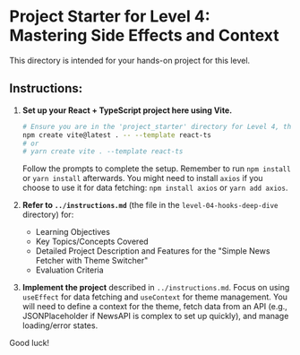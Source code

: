# Project Starter for Level 4: Mastering Side Effects and Context

This directory is intended for your hands-on project for this level.

## Instructions:

1.  **Set up your React + TypeScript project here using Vite.**
    ```bash
    # Ensure you are in the 'project_starter' directory for Level 4, then run:
    npm create vite@latest . -- --template react-ts
    # or
    # yarn create vite . --template react-ts
    ```
    Follow the prompts to complete the setup. Remember to run `npm install` or `yarn install` afterwards.
    You might need to install `axios` if you choose to use it for data fetching: `npm install axios` or `yarn add axios`.

2.  **Refer to `../instructions.md`** (the file in the `level-04-hooks-deep-dive` directory) for:
    *   Learning Objectives
    *   Key Topics/Concepts Covered
    *   Detailed Project Description and Features for the "Simple News Fetcher with Theme Switcher"
    *   Evaluation Criteria

3.  **Implement the project** described in `../instructions.md`. Focus on using `useEffect` for data fetching and `useContext` for theme management.
    You will need to define a context for the theme, fetch data from an API (e.g., JSONPlaceholder if NewsAPI is complex to set up quickly), and manage loading/error states.

Good luck! 